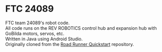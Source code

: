 # FTC 24089
FTC team 24089's robot code. \
All code runs on the REV ROBOTICS control hub and expansion hub with GoBilda motors, servos, etc. \
Written in Java using Android Studio. \
Originally cloned from the [Road Runner Quickstart](https://github.com/acmerobotics/road-runner-quickstart) repository.
